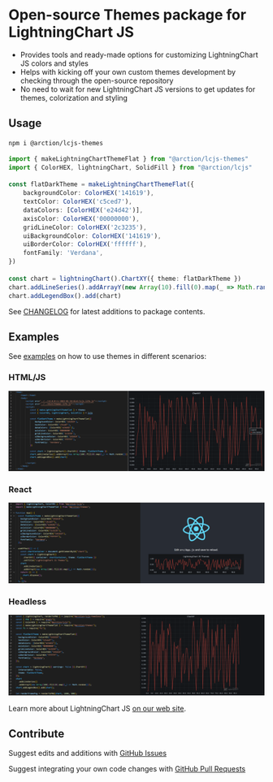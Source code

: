 # Open-source Themes package for LightningChart JS

- Provides tools and ready-made options for customizing LightningChart JS colors and styles
- Helps with kicking off your own custom themes development by checking through the open-source repository
- No need to wait for new LightningChart JS versions to get updates for themes, colorization and styling 

## Usage

```sh
npm i @arction/lcjs-themes
```

```ts
import { makeLightningChartThemeFlat } from "@arction/lcjs-themes"
import { ColorHEX, lightningChart, SolidFill } from "@arction/lcjs"

const flatDarkTheme = makeLightningChartThemeFlat({
    backgroundColor: ColorHEX('141619'),
    textColor: ColorHEX('c5ced7'),
    dataColors: [ColorHEX('e24d42')],
    axisColor: ColorHEX('00000000'),
    gridLineColor: ColorHEX('2c3235'),
    uiBackgroundColor: ColorHEX('141619'),
    uiBorderColor: ColorHEX('ffffff'),
    fontFamily: 'Verdana',
})

const chart = lightningChart().ChartXY({ theme: flatDarkTheme })
chart.addLineSeries().addArrayY(new Array(10).fill(0).map(_ => Math.random()))
chart.addLegendBox().add(chart)
```

See [CHANGELOG](https://github.com/Arction/lcjs-themes/blob/main/CHANGELOG.md) for latest additions to package contents.

## Examples

See [examples](https://github.com/Arction/lcjs-themes/blob/main/examples/) on how to use themes in different scenarios:

### HTML/JS

![Custom themed chart with HTML/JS code](./screenshots/html.png)

### React

![Custom themed chart with React](./screenshots/react.png)

### Headless

![Custom themed chart in headless](./screenshots/headless.png)

Learn more about LightningChart JS [on our web site](https://lightningchart.com/js-charts/).

## Contribute

Suggest edits and additions with [GitHub Issues](https://github.com/Arction/lcjs-themes/issues)

Suggest integrating your own code changes with [GitHub Pull Requests](https://github.com/Arction/lcjs-themes/pulls)
